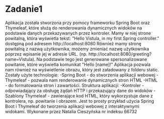 # Zadanie1
Aplikacja została stworzona przy pomocy frameworku Spring Boot oraz Thymeleaf, które służą do renderowania dynamicznych widoków na podstawie danych przekazywanych przez kontroler.
Mamy w niej strone powitalną, która wyświetla tekst: "Hello Vistula, in my first Spring controller." dostępną pod adresem http://localhost:8080
Również mamy stronę powitalną z nazwą użytkownika, możemy zmieniać nazwę użytkownika poprzez wpisanie jej w adresie URL. (np. http://localhost:8080/greeting?name=Vistula). Na podstawie tego jest generowane spersonalizowane powitanie, które wyświetla komunikat "Hello [name]!"
Aplikacja pozwala nam również na wyświetlenie obrazu, który jest załadowany z folderu static.
Zostały użyte technologie:
-Spring Boot - do stworzenia aplikacji webowej
-Thymeleaf - pozwala nam renderowanie dynamicznych stron HTML
-HTML - do formatowania stron i zawartości.
Struktura aplikacji:
-Kontroler - odpowiadający za obsługę żądań HTTP i przekazujący dane do widoków
-Szablony Thymeleaf - zawierające kod HTML, który wykorzystuje dane z kontrolera, np. powitanie i obrazem.
Jest to prosty przykład użycia Spring Boot i Thymeleaf do tworzenia aplikacji webowej z interaktywnymi widokami.
Wykonane przez Natalia Cieszyńska nr indeksu 66732
